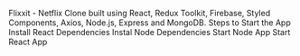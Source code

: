Flixxit - Netflix Clone built using React, Redux Toolkit, Firebase, Styled Components, Axios, Node.js, Express and MongoDB.
Steps to Start the App
Install React Dependencies
Instal Node Dependencies
Start Node App
Start React App
